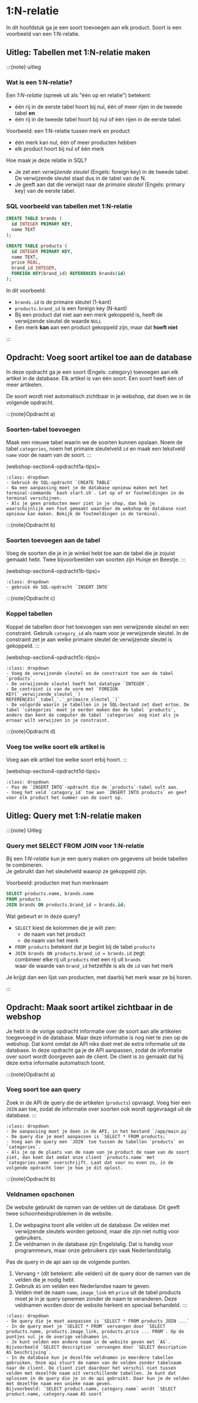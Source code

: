 
# 1:N-relatie
In dit hoofdstuk ga je een soort toevoegen aan elk product. Soort is een voorbeeld van een 1:N-relatie.


## Uitleg: Tabellen met 1:N-relatie maken

:::{note} uitleg
### Wat is een 1:N-relatie?

Een _1:N-relatie_ (spreek uit als "één op en relatie") betekent:  
- één rij in de eerste tabel hoort bij nul, één of meer rijen in de tweede tabel **en**
- één rij in de tweede tabel hoort bij nul of één rijen in de eerste tabel.

Voorbeeld: een 1:N-relatie tussen merk en product  
- één merk kan nul, één of meer producten hebben  
- elk product hoort bij nul of één merk

Hoe maak je deze relatie in SQL?
- Je zet een _verwijzende sleutel_ (Engels: foreign key) in de tweede tabel. De verwijzende sleutel staat dus in de tabel van de N.  
- Je geeft aan dat die verwijst naar de _primaire sleutel_ (Engels: primary key) van de eerste tabel.  

### SQL voorbeeld van tabellen met 1:N-relatie

```sql
CREATE TABLE brands (
  id INTEGER PRIMARY KEY,
  name TEXT
);

CREATE TABLE products (
  id INTEGER PRIMARY KEY,
  name TEXT,
  price REAL,
  brand_id INTEGER,
  FOREIGN KEY(brand_id) REFERENCES brands(id)
);
```

In dit voorbeeld:
- `brands.id` is de primaire sleutel (1-kant)  
- `products.brand_id` is een foreign key (N-kant)  
- Bij een product dat niet aan een merk gekoppeld is, heeft de verwijzende sleutel de waarde `NULL`
- Een merk **kan** aan een product gekoppeld zijn, maar dat **hoeft niet**

:::

## Opdracht: Voeg soort artikel toe aan de database

In deze opdracht ga je een soort (Engels: category) toevoegen aan elk artikel in de database. Elk artikel is van één soort. Een soort heeft één of meer artikelen.

De soort wordt niet automatisch zichtbaar in je webshop, dat doen we in de volgende opdracht.

:::{note}Opdracht a)
### Soorten-tabel toevoegen
Maak een nieuwe tabel waarin we de soorten kunnen opslaan. Noem de tabel `categories`, noem het primaire sleutelveld `id` en maak een tekstveld `name` voor de naam van de soort.
:::

(webshop-section4-opdracht1a-tips)=
```{hint} Tips
:class: dropdown
- Gebruik de SQL-opdracht `CREATE TABLE`
- Na een aanpassing moet je de database opnieuw maken met het terminal-commando `bash start.sh`. Let op of er foutmeldingen in de terminal verschijnen.
- Als je geen producten meer ziet in je shop, dan heb je waarschijnlijk een fout gemaakt waardoor de webshop de database niet opnieuw kan maken. Bekijk de foutmeldingen in de terminal.
```

:::{note}Opdracht b)
### Soorten toevoegen aan de tabel
Voeg de soorten die je in je winkel hebt toe aan de tabel die je zojuist gemaakt hebt. Twee bijvoorbeelden van soorten zijn Huisje en Beestje.
:::

(webshop-section4-opdracht1b-tips)=
```{hint} Tips
:class: dropdown
- gebruik de SQL-opdracht `INSERT INTO`
```

:::{note}Opdracht c)
### Koppel tabellen
Koppel de tabellen door het toevoegen van een verwijzende sleutel en een constraint. Gebruik `category_id` als naam voor je verwijzende sleutel. In de constraint zet je aan welke primaire sleutel de verwijzende sleutel is gekoppeld.
:::

(webshop-section4-opdracht1c-tips)=
```{hint} Tips
:class: dropdown
- Voeg de verwijzende sleutel en de constraint toe aan de tabel `products`.
- De verwijzende sleutel heeft het datatype `INTEGER`.
- De contraint is van de vorm met `FOREIGN KEY(`_verwijzende_sleutel_`) REFERENCES(`_tabel_`.`_primaire_sleutel_`)`
- De volgorde waarin je tabellen in je SQL-bestand zet doet ertoe. De tabel `categories` moet je eerder maken dan de tabel `products`, anders dan kent de computer de tabel `categories` nog niet als je ernaar wilt verwijzen in je constraint.
```

:::{note}Opdracht d)
### Voeg toe welke soort elk artikel is
Voeg aan elk artikel toe welke soort erbij hoort.
:::

(webshop-section4-opdracht1d-tips)=
```{hint} Tips
:class: dropdown
- Pas de `INSERT INTO`-opdracht die de `products`-tabel vult aan. 
- Voeg het veld `category_id` toe aan `INSERT INTO products` en geef voor elk product het nummer van de soort op.
```

## Uitleg: Query met 1:N-relatie maken
:::{note} Uitleg

### Query met SELECT FROM JOIN voor 1:N-relatie
Bij een _1:N-relatie_ kun je een query maken om gegevens uit beide tabellen te combineren.  
Je gebruikt dan het sleutelveld waarop ze gekoppeld zijn.

Voorbeeld: producten met hun merknaam

```sql
SELECT products.name, brands.name
FROM products
JOIN brands ON products.brand_id = brands.id;
```

Wat gebeurt er in deze query?
- `SELECT` kiest de kolommen die je wilt zien:  
  - de naam van het product  
  - de naam van het merk
- `FROM products` betekent dat je begint bij de tabel `products`
- `JOIN brands ON products.brand_id = brands.id` zegt:  
  combineer elke rij uit `products` met een rij uit `brands`  
  waar de waarde van `brand_id` hetzelfde is als de `id` van het merk

Je krijgt dan een lijst van producten, met daarbij het merk waar ze bij horen.

:::

## Opdracht: Maak soort artikel zichtbaar in de webshop
Je hebt in de vorige opdracht informatie over de soort aan alle artikelen toegevoegd in de database. Maar deze informatie is nog niet te zien op de webshop. Dat komt omdat de API niks doet met de extra informatie uit de database. In deze opdracht ga je de API aanpassen, zodat de informatie over soort wordt doorgeven aan de client. De client is zo gemaakt dat hij deze extra informatie automatisch toont.

:::{note}Opdracht a)
### Voeg soort toe aan query
Zoek in de API de query die de artikelen (`products`) opvraagt. Voeg hier een `JOIN` aan toe, zodat de informatie over soorten ook wordt opgevraagd uit de database.
:::

```{hint} Tips
:class: dropdown
- De aanpassing moet je doen in de API, in het bestand `/app/main.py`
- De query die je moet aanpassen is `SELECT * FROM products;`
- Voeg aan de query een `JOIN` toe tussen de tabellen `products` en `categories`.
- Als je op de plaats van de naam van je product de naam van de soort ziet, dan komt dat omdat onze client `products.name` met `categories.name` overschrijft. Laat dat voor nu even zo, in de volgende opdracht leer je hoe je dit oplost.
```

:::{note}Opdracht b)
### Veldnamen opschonen
De website gebruikt de namen van de velden uit de database. Dit geeft twee schoonheidsproblemen in de website.

1. De webpagina toont alle velden uit de database. De velden met verwijzende sleutels worden getoond, maar die zijn niet nuttig voor gebruikers.
2. De veldnamen in de database zijn Engelstalig. Dat is handig voor programmeurs, maar onze gebruikers zijn vaak Nederlandstalig. 

Pas de query in de api aan op de volgende punten.

1. Vervang `*` (dit betekent: alle velden) uit de query door de namen van de velden die je nodig hebt.
2. Gebruik `AS` om velden een Nederlandse naam te geven.
3. Velden met de naam `name`, `image_link` en `price` uit de tabel products moet je in je query opnemen zonder de naam te veranderen. Deze veldnamen worden door de website herkent en speciaal behandeld.
:::

```{hint} Tips
:class: dropdown
- De query die je moet aanpassen is `SELECT * FROM products JOIN ...`
- In de query moet je `SELECT * FROM` vervangen door `SELECT products.name, products.image_link, products.price ... FROM`. Op de puntjes vul je de overige veldnamen in.
- Je kunt velden een andere naam in de website geven met `AS`. Bijvoorbeeld `SELECT description` vervangen door `SELECT description AS beschrijving`.
- In de database kun je dezelfde veldnamen in meerdere tabellen gebruiken. Onze api stuurt de namen van de velden zonder tabelnaam naar de client. De client ziet daardoor het verschil niet tussen velden met dezelfde naam uit verschillende tabellen. Je kunt dat oplossen in de query die je in de api gebruikt. Daar kun je de velden met dezelfde naam een unieke naam geven.
Bijvoorbeeld: `SELECT product.name, category.name` wordt `SELECT product.name, category.naam AS soort`
```